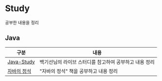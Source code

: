 # Study

공부한 내용을 정리

## Java

| 구분                                                                                                       | 내용                                                   |
| ---------------------------------------------------------------------------------------------------------- | ------------------------------------------------------ |
| [Java-Study](https://github.com/0xe82de/Study/tree/main/Java/Java-Study)                                   | 백기선님의 라이브 스터디를 참고하여 공부하고 내용 정리 |
| [자바의 정석](https://github.com/0xe82de/Study/tree/main/%EC%9E%90%EB%B0%94%EC%9D%98%20%EC%A0%95%EC%84%9D) | "자바의 정석" 책을 공부하고 내용 정리                  |
